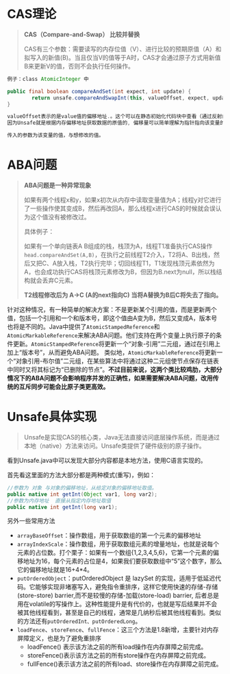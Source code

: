 # CAS理论

> **CAS（Compare-and-Swap）  比较并替换**
>
> CAS有三个参数：需要读写的内存位值（V）、进行比较的预期原值（A）和拟写入的新值(B)。当且仅当V的值等于A时，CAS才会通过原子方式用新值B来更新V的值，否则不会执行任何操作。

```java
例子：class AtomicInteger 中

public final boolean compareAndSet(int expect, int update) {
        return unsafe.compareAndSwapInt(this, valueOffset, expect, update);
}

valueOffset表示的是value值的偏移地址.。这个可以在静态初始化代码块中查看（通过反射的方式）。
因为Unsafe就是根据内存偏移地址获取数据的原值的, 偏移量可以简单理解为指针指向该变量的内存地址。

传入的参数为该变量的值，与想修改的值。
```

# ABA问题

> **ABA问题是一种异常现象**
>
> 如果有两个线程x和y，如果x初次从内存中读取变量值为A；线程y对它进行了一些操作使其变成B，然后再改回A，那么线程x进行CAS的时候就会误认为这个值没有被修改过。 
>
> 具体例子：
>
> 如果有一个单向链表A B组成的栈，栈顶为A，线程T1准备执行CAS操作`head.compareAndSet(A,B)`，在执行之前线程T2介入，T2将A、B出栈，然后又把C、A放入栈，T2执行完毕；切回线程T1，T1发现栈顶元素依然为A，也会成功执行CAS将栈顶元素修改为B，但因为B.next为null，所以栈结构就会丢弃C元素。
>
> **T2线程修改后为  A->C (A的next指向C) 当将A替换为B后C将失去了指向。**

针对这种情况，有一种简单的解决方案：不是更新某个引用的值，而是更新两个值，包括一个引用和一个和版本号，即这个值由A变为B，然后又变成A，版本号也将是不同的。Java中提供了`AtomicStampedReference`和`AtomicMarkableReference`来解决ABA问题。他们支持在两个变量上执行原子的条件更新。`AtomicStampedReference`将更新一个“对象-引用”二元组，通过在引用上加上“版本号”，从而避免ABA问题。 类似地，`AtomicMarkableReference`将更新一个“对象引用-布尔值”二元组，在某些算法中将通过这种二元组使节点保存在链表中同时又将其标记为“已删除的节点”。**不过目前来说，这两个类比较鸡肋，大部分情况下的ABA问题不会影响程序并发的正确性，如果需要解决ABA问题，改用传统的互斥同步可能会比原子类更高效。**

 # Unsafe具体实现

>Unsafe是实现CAS的核心类，Java无法直接访问底层操作系统，而是通过本地（native）方法来访问。Unsafe类提供了硬件级别的原子操作。 

看到Unsafe.java中可以发现大部分内容都是本地方法，使用C语言实现的。

首先看这里面的方法大部分都是两种模式(重写)，例如：

```java
//参数为 对象 与对象的偏移地址，从给定对象的偏移地址取值。
public native int getInt(Object var1, long var2);
//参数为内存地址  直接从指定内存地址取值
public native int getInt(long var1);
```

另外一些常用方法

* `arrayBaseOffset`：操作数组，用于获取数组的第一个元素的偏移地址
* `arrayIndexScale`：操作数组，用于获取数组元素的增量地址，也就是说每个元素的占位数。打个栗子：如果有一个数组{1,2,3,4,5,6}，它第一个元素的偏移地址为16，每个元素的占位是4，如果我们要获取数组中“5”这个数字，那么它的偏移地址就是16+4*4。
*  `putOrderedObject`：putOrderedObject 是 lazySet 的实现，适用于低延迟代码。它能够实现非堵塞写入，避免指令重排序，这样它使用快速的存储-存储(store-store) barrier,而不是较慢的存储-加载(store-load) barrier, 后者总是用在volatile的写操作上。这种性能提升是有代价的，也就是写后结果并不会被其他线程看到，甚至是自己的线程，通常是几纳秒后被其他线程看到。类似的方法还有`putOrderedInt、putOrderedLong`。
* `loadFence`、`storeFence`、`fullFence`：这三个方法是1.8新增，主要针对内存屏障定义，也是为了避免重排序
  * loadFence() 表示该方法之前的所有load操作在内存屏障之前完成。
  * storeFence()表示该方法之前的所有store操作在内存屏障之前完成。
  * fullFence()表示该方法之前的所有load、store操作在内存屏障之前完成。

 

 

 

 

 

 

 

 
